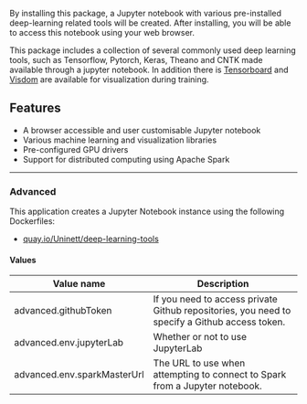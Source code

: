 By installing this package, a Jupyter notebook with various pre-installed
deep-learning related tools will be created.
After installing, you will be able to access this notebook using your web browser.

This package includes a collection of several commonly used deep learning tools, such as Tensorflow,
Pytorch, Keras, Theano and CNTK made available through a jupyter notebook.
In addition there is [Tensorboard](https://www.tensorflow.org/programmers_guide/summaries_and_tensorboard) and [Visdom](https://github.com/facebookresearch/visdom) are available for visualization during training.


## Features
- A browser accessible and user customisable Jupyter notebook
- Various machine learning and visualization libraries
- Pre-configured GPU drivers
- Support for distributed computing using Apache Spark

------

### Advanced
This application creates a Jupyter Notebook instance using the following Dockerfiles:
  - [quay.io/Uninett/deep-learning-tools](https://github.com/Uninett/helm-charts-dockerfiles/tree/7f9ee06/deep-learning-tools/Dockerfile)

#### Values
| Value name    | Description |
| ------------- | ----------------------------------------------------------------------------------------------------------- |
| advanced.githubToken        | If you need to access private Github repositories, you need to specify a Github access token. |
| advanced.env.jupyterLab     | Whether or not to use JupyterLab                                                              |
| advanced.env.sparkMasterUrl | The URL to use when attempting to connect to Spark from a Jupyter notebook.                   |
